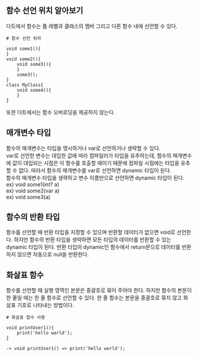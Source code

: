 ## 함수 선언 위치 알아보기

다트에서 함수는 톱 레벨과 클래스의 멤버 그리고 다른 함수 내에 선언할 수 있다.
```
# 함수 선언 위치

void some1(){
}
void some2(){
    void some3(){
    }
    some3();
}
class MyClass{
    void some4(){
    }
}
```
또한 다트에서는 함수 오버로딩을 제공하지 않는다.

## 매개변수 타입

함수의 매개변수는 타입을 명시하거나 var로 선언하거나 생략할 수 있다.   
var로 선언한 변수는 대입한 값에 따라 컴파일러가 타입을 유추하는데, 함수의 매개변수에 값이 대입되는 시점은 이 함수를 호출할 때이기 때문에 컴파일 시점에는 타입을 유추할 수 없다. 따라서 함수의 매개변수를 var로 선언하면 dynamic 타입이 된다.  
함수의 매개변수 타입을 생략하고 변수 이름만으로 선언하면 dynamic 타입이 된다.  
ex) void some1(int? a)  
ex) void some2(var a)  
ex) void some3(a)

## 함수의 반환 타입

함수를 선언할 때 반환 타입을 지정할 수 있으며 반환할 데이터가 없으면 void로 선언한다. 하지만 함수의 반환 타입을 생략하면 모든 타입의 데이터를 반환할 수 있는 dynamic 타입이 된다. 반환 타입이 dynamic인 함수에서 return문으로 데이터를 반환하지 않으면 자동으로 null을 반환한다.

## 화살표 함수

함수를 선언할 때 실행 영역인 본문은 중괄호로 묶어 주어야 한다. 하지만 함수의 본문이 한 줄일 때는 한 줄 함수로 선언할 수 있다. 한 줄 함수는 본문을 중괄호로 묶지 않고 화살표 기호로 나타내는 방법이다.
```
# 화살표 함수 사용

void printUser1(){
    print('hello world');
}

-> void printUser1() => print('hello world');
```

